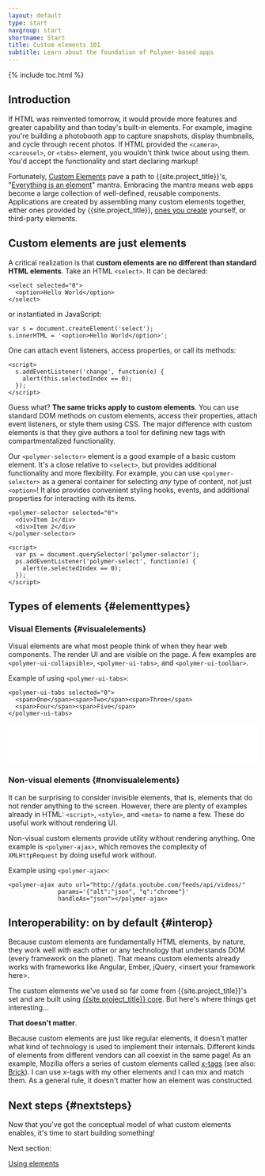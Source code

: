 ```yaml
---
layout: default
type: start
navgroup: start
shortname: Start
title: Custom elements 101
subtitle: Learn about the foundation of Polymer-based apps
---
```


{% include toc.html %}

## Introduction

If HTML was reinvented tomorrow, it would provide more features and greater capability and than today's built-in elements. For example, imagine you're building a photobooth app to capture snapshots, display thumbnails, and cycle through recent photos. If HTML provided the `<camera>`, `<carousel>`, or `<tabs>` element, you wouldn't think twice about using them. You'd accept the functionality and start declaring markup!

Fortunately, [Custom Elements](/platform/custom-elements.html) pave a path to {{site.project_title}}'s, "[Everything is an element](/docs/start/everything.html)" mantra. Embracing the mantra means web apps become a large collection of well-defined, reusable components. Applications are created by assembling many custom elements together, either ones provided by {{site.project_title}}, [ones you create](/getting-started.html) yourself, or third-party elements.

## Custom elements are just elements

A critical realization is that **custom elements are no different than
standard HTML elements**. Take an HTML `<select>`. It can be declared:

    <select selected="0">
      <option>Hello World</option>
    </select>

or instantiated in JavaScript:

    var s = document.createElement('select');
    s.innerHTML = '<option>Hello World</option>';

One can attach event listeners, access properties, or call its methods:

    <script>
      s.addEventListener('change', function(e) {
        alert(this.selectedIndex == 0);
      });
    </script>

Guess what? **The same tricks apply to custom elements**. You can use standard DOM methods
on custom elements, access their properties, attach event listeners, or style them using CSS. The major difference with custom elements is that they give authors a tool for defining new tags
with compartmentalized functionality.

Our `<polymer-selector>` element is a good example of a basic custom element. It's a close relative to `<select>`, but provides additional functionality and more flexibility. For example, you can  use `<polymer-selector>` as a general container for selecting _any_ type of content, not just `<option>`! It also provides convenient styling hooks, events, and additional properties for interacting with its items.

    <polymer-selector selected="0">
      <div>Item 1</div>
      <div>Item 2</div>
    </polymer-selector>

    <script>
      var ps = document.querySelector('polymer-selector');
      ps.addEventListener('polymer-select', function(e) {
        alert(e.selectedIndex == 0);
      });
    </script>

## Types of elements {#elementtypes}

###  Visual Elements {#visualelements}

Visual elements are what most people think of when they hear web components. The render
UI and are visible on the page. A few examples are `<polymer-ui-collapsible>`, `<polymer-ui-tabs>`, and `<polymer-ui-toolbar>`.

Example of using `<polymer-ui-tabs>`:

    <polymer-ui-tabs selected="0">
      <span>One</span><span>Two</span><span>Three</span>
      <span>Four</span><span>Five</span>
    </polymer-ui-tabs>

<iframe src="/components/polymer-ui-tabs/smoke.html" style="border:none;height:80px;width:100%;"></iframe>

### Non-visual elements {#nonvisualelements}

It can be surprising to consider invisible elements, that is, elements that do not
render anything to the screen. However, there are plenty of examples already in HTML: `<script>`, `<style>`, and `<meta>` to name a few. These do useful work without rendering UI.

Non-visual custom elements provide utility without rendering anything. One example is `<polymer-ajax>`, which removes the complexity of `XMLHttpRequest` by doing useful work without.

Example using `<polymer-ajax>`:

    <polymer-ajax auto url="http://gdata.youtube.com/feeds/api/videos/" 
                  params='{"alt":"json", "q":"chrome"}'
                  handleAs="json"></polymer-ajax>

## Interoperability: on by default {#interop}

Because custom elements are fundamentally HTML elements, by nature, they work well with each other or any technology that understands DOM (every framework on the planet). That means custom elements already works with frameworks like Angular, Ember, jQuery, &lt;insert your framework here>.

The custom elements we've used so far come from {{site.project_title}}'s set and are built using [{{site.project_title}} core](/docs/polymer/polymer.html). But here's where things get interesting...

**That doesn't matter**.

Because custom elements are just like regular elements, it doesn't matter what kind of technology is used to implement their internals. Different kinds of elements from different vendors can all coexist in the same page! As an example, Mozilla offers a series of custom elements called [x-tags](http://x-tags.org/) (see also: [Brick](http://mozilla.github.io/brick/)). I can use x-tags with my other elements and I can mix and match them. As a general rule, it doesn't matter how an element was constructed.

## Next steps {#nextsteps}

Now that you've got the conceptual model of what custom elements enables, it's time to start
building something!

Next section:

<a href="/docs/start/usingelements.html" class="paper-button"><polymer-ui-icon src="/images/picons/ic_arrowForward_dark_.png"></polymer-ui-icon>Using elements</a>

